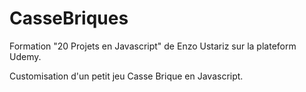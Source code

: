 # CasseBriques

Formation "20 Projets en Javascript" de Enzo Ustariz sur la plateform Udemy.


Customisation d'un petit jeu Casse Brique en Javascript.
